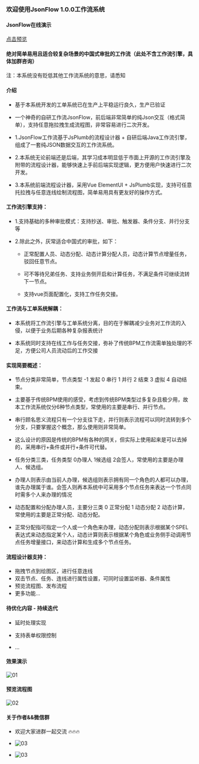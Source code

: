 ### 欢迎使用JsonFlow 1.0.0工作流系统

#### JsonFlow在线演示
[点击预览](http://)

#### 绝对简单易用且适合较复杂场景的中国式审批的工作流（此处不含工作流引擎，具体加群咨询）
注：本系统没有贬低其他工作流系统的意思，请悉知
#### 介绍
- 基于本系统开发的工单系统已在生产上平稳运行良久，生产已验证


- 一个神奇的自研工作流JsonFlow，前后端非常简单的纯Json交互（格式简单），支持任意拖拉拽生成流程图，非常容易进行二次开发。


- 1.JsonFlow工作流基于JsPlumb的流程设计器 + 自研后端Java工作流引擎，组成了一套纯JSON数据交互的工作流系统。


- 2.本系统无论前端还是后端，其学习成本明显低于市面上开源的工作流引擎及附带的流程设计器，能够快速上手前后端实现逻辑，更方便用户快速进行二次开发。


- 3.本系统前端流程设计器，采用Vue ElementUI + JsPlumb实现，支持可任意托拉拽与任意连线绘制流程图，简单易用具有更友好的操作方式。

#### 工作流引擎支持：
- 1.支持基础的多种审批模式：支持抄送、审批、触发器、条件分支、并行分支等


- 2.除此之外，灰常适合中国式的审批，如下：

  - 正常配置人员、动态分配、动态计算分配人员，动态计算节点增量任务，驳回任意节点。

  - 可不等待兄弟任务、支持业务侧开启和计算任务，不满足条件可继续流转下一节点。

  - 支持vue页面配置化，支持工作任务交接。

#### 工作流与工单系统解耦：

- 本系统将工作流引擎与工单系统分离，目的在于解耦减少业务对工作流的入侵，以便于业务后期各种复杂报表统计


- 本系统同时支持在线工作与任务交接，弥补了传统BPM工作流需单独处理的不足，方便公司人员流动后的工作交接

#### 实现简要概述：
- 节点分类非常简单，节点类型 -1 发起 0 串行 1 并行 2 结束 3 虚拟 4 自动结束。

- 主要基于传统BPM使用的感受，考虑到传统BPM类型过多复杂且极少用，故本工作流系统仅分6种节点类型，常使用的主要是串行、并行节点。


- 串行顾名思义流程只有一个分支往下走，并行则表示流程可以同时流转到多个分支，只要掌握这个概念，那么使用则非常简单。

- 这么设计的原因是传统的BPM有各种的网关，但实际上使用起来是可以去掉的，采用串行+条件或并行+条件可代替。


- 任务分类三类，任务类型 0办理人 1候选组 2会签人，常使用的主要是办理人、候选组。

- 办理人则表示由当前人办理，候选组则表示拥有同一个角色的人都可以办理，谁先办理属于谁。会签人则再本系统中可采用多个节点任务来表达一个节点同时需多个人来办理的情况


- 动态配置和分配办理人员，主要分三类 0 正常分配 1 动态分配 2 动态计算，常使用的主要是正常分配、动态分配。

- 正常分配指可指定一个人或一个角色来办理，动态分配则表示根据某个SPEL表达式来动态指定某个人，动态计算则表示根据某个角色或业务侧手动调用节点任务增量接口，来动态计算和生成多个节点任务。

#### 流程设计器支持：
- 拖拽节点到绘图区，进行任意连线
- 双击节点、任务、连线进行属性设置，可同时设置监听器、条件属性
- 预览流程图、发布流程
- 更多功能...

#### 待优化内容 - 持续迭代
- 延时处理实现

- 支持表单权限控制
- ...

#### 效果演示
  ![01](/chart/01.png)

#### 预览流程图
  ![02](/chart/02.png)

#### 关于作者&&微信群
- 欢迎大家进群一起交流 🔥🔥🔥

- ![03](/about/me.png)
- ![03](/about/group.png)

